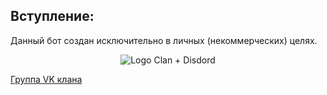 ## Вступление:
Данный бот создан исключительно в личных (некоммерческих) целях. 
<div align="center">
  <p>
    <img src="https://imgur.com/download/R3eV77L" alt="Logo Clan + Disdord" />
  </p>
</div>  
<a href="https://vk.com/wf_rsd">Группа VK клана</a>

